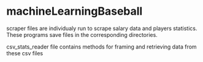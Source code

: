 # machineLearningBaseball

scraper files are individualy run to scrape salary data and players statistics. 
These programs save files in the corresponding directories.

csv_stats_reader file contains methods for framing and retrieving data from these csv files 
